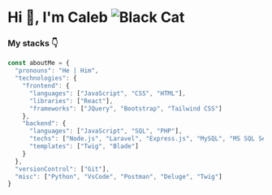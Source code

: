 # Hi 👋, I'm Caleb ![Black Cat](https://www.codenamecaleb.com/kyuubi.gif)

### My stacks 👇

```javascript
const aboutMe = {
  "pronouns": "He | Him",
  "technologies": {
    "frontend": {
      "languages": ["JavaScript", "CSS", "HTML"],
      "libraries": ["React"],
      "frameworks": ["JQuery", "Bootstrap", "Tailwind CSS"]
    },
    "backend": {
      "languages": ["JavaScript", "SQL", "PHP"],
      "techs": ["Node.js", "Laravel", "Express.js", "MySQL", "MS SQL Server"],
      "templates": ["Twig", "Blade"]
    }
  },
  "versionControl": ["Git"],
  "misc": ["Python", "VsCode", "Postman", "Deluge", "Twig"]
}
```
